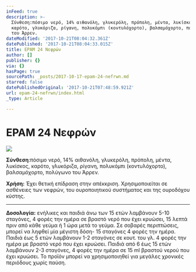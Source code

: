 ```yaml
---
inFeed: true
description: >-
  Σύνθεση:πόσιμο νερό, 14% αιθανόλη, γλυκερόλη, πρόπολη, μέντα, λυκίσκος,
  καρότο, γλυκόριζα, ρίγανη, πολυκόμπι (κοντυλόχορτο), βαλσαμόχορτο, πολύγωνο
  του Άρρεν.
dateModified: '2017-10-21T08:04:32.361Z'
datePublished: '2017-10-21T08:04:33.015Z'
title: EPAM 24 Νεφρών
author: []
publisher: {}
via: {}
hasPage: true
sourcePath: _posts/2017-10-17-epam-24-nefrwn.md
starred: false
datePublishedOriginal: '2017-10-21T07:48:59.921Z'
url: epam-24-nefrwn/index.html
_type: Article

---
```

# EPAM 24 Νεφρών
![](https://imgflo.herokuapp.com/graph/2b2431f8e7ba7b0/157bdc0488e9cfa92091efacf4763320/croprotate.jpg?cropheight=294&cropwidth=359&degrees=0&input=https%3A%2F%2Fthe-grid-user-content.s3-us-west-2.amazonaws.com%2F4eb756e7-f2e0-485e-9d16-86e89ec73d90.jpg&x=0&y=8)

**Σύνθεση**:πόσιμο νερό, 14% αιθανόλη, γλυκερόλη, πρόπολη, μέντα, λυκίσκος, καρότο, γλυκόριζα, ρίγανη, πολυκόμπι (κοντυλόχορτο), βαλσαμόχορτο, πολύγωνο του Άρρεν.

**Χρήση:** Έχει θετική επίδραση στην απέκκριση. Χρησιμοποιείται σε ασθένειες των νεφρών, του ουροποιητικού συστήματος και της ουροδόχου κύστης.

---

**Δοσολογία:** ενήλικες και παιδιά άνω των 15 ετών λαμβάνουν 5-10 σταγόνες, 4 φορές την ημέρα σε βραστό νερό που έχει κρυώσει, 15 λεπτά πριν από κάθε γεύμα ή 1 ώρα μετά το γεύμα. Σε σοβαρές περιπτώσεις, μπορεί να ληφθεί μία μέγιστη δόση- 15 σταγόνες 4 φορές την ημέρα. Παιδιά έως 5 ετών λαμβάνουν 1-2 σταγόνες σε κουτ. του γλ. 4 φορές την ημέρα με βραστό νερό που έχει κρυώσει. Παιδιά από 6 έως 15 ετών λαμβάνουν 2-3 σταγόνες, 4 φορές την ημέρα σε 15 ml βραστού νερού που έχει κρυώσει. Το προϊόν μπορεί να χρησιμοποιηθεί για μεγάλες χρονικές περιόδους χωρίς παύση.